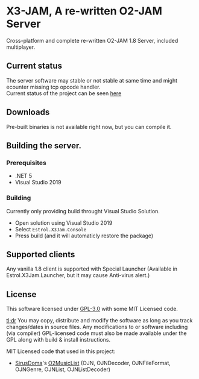 # X3-JAM, A re-written O2-JAM Server
Cross-platform and complete re-written O2-JAM 1.8 Server, included multiplayer.

## Current status
The server software may stable or not stable at same time and might ecounter missing tcp opcode handler. \
Current status of the project can be seen [here](/projects/1)

## Downloads
Pre-built binaries is not available right now, but you can compile it.

## Building the server.
### Prerequisites
- .NET 5
- Visual Studio 2019

### Building
Currently only providing build throught Visual Studio Solution.
- Open solution using Visual Studio 2019
- Select `Estrol.X3Jam.Console`
- Press build (and it will automaticly restore the package)

## Supported clients
Any vanilla 1.8 client is supported with Special Launcher (Available in Estrol.X3Jam.Launcher, but it may cause Anti-virus alert.)

## License
This software licensed under [GPL-3.0](/LICENSE.txt) with some MIT Licensed code. 

[tl;dr](https://tldrlegal.com/license/gnu-general-public-license-v3-(gpl-3)) You may copy, distribute and modify the software as long as you track changes/dates in source files. Any modifications to or software including (via compiler) GPL-licensed code must also be made available under the GPL along with build & install instructions.

MIT Licensed code that used in this project:
- [SirusDoma](https://github.com/SirusDoma)'s [O2MusicList](https://github.com/SirusDoma/O2MusicList) (OJN, OJNDecoder, OJNFileFormat, OJNGenre, OJNList, OJNListDecoder)
